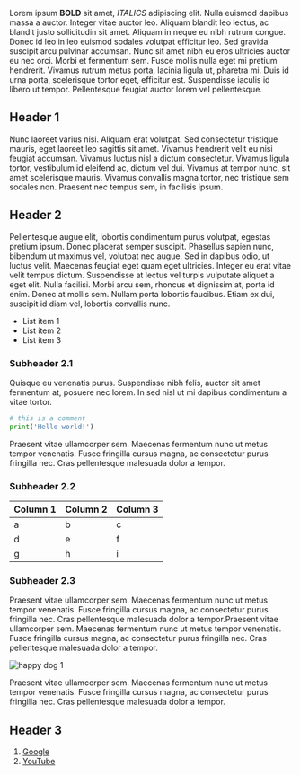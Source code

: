 Lorem ipsum **BOLD** sit amet, _ITALICS_ adipiscing elit. Nulla euismod dapibus massa a auctor. Integer vitae auctor leo. Aliquam blandit leo lectus, ac blandit justo sollicitudin sit amet. Aliquam in neque eu nibh rutrum congue. Donec id leo in leo euismod sodales volutpat efficitur leo. Sed gravida suscipit arcu pulvinar accumsan. Nunc sit amet nibh eu eros ultricies auctor eu nec orci. Morbi et fermentum sem. Fusce mollis nulla eget mi pretium hendrerit. Vivamus rutrum metus porta, lacinia ligula ut, pharetra mi. Duis id urna porta, scelerisque tortor eget, efficitur est. Suspendisse iaculis id libero ut tempor. Pellentesque feugiat auctor lorem vel pellentesque.

## Header 1

Nunc laoreet varius nisi. Aliquam erat volutpat. Sed consectetur tristique mauris, eget laoreet leo sagittis sit amet. Vivamus hendrerit velit eu nisi feugiat accumsan. Vivamus luctus nisl a dictum consectetur. Vivamus ligula tortor, vestibulum id eleifend ac, dictum vel dui. Vivamus at tempor nunc, sit amet scelerisque mauris. Vivamus convallis magna tortor, nec tristique sem sodales non. Praesent nec tempus sem, in facilisis ipsum.

## Header 2

Pellentesque augue elit, lobortis condimentum purus volutpat, egestas pretium ipsum. Donec placerat semper suscipit. Phasellus sapien nunc, bibendum ut maximus vel, volutpat nec augue. Sed in dapibus odio, ut luctus velit. Maecenas feugiat eget quam eget ultricies. Integer eu erat vitae velit tempus dictum. Suspendisse at lectus vel turpis vulputate aliquet a eget elit. Nulla facilisi. Morbi arcu sem, rhoncus et dignissim at, porta id enim. Donec at mollis sem. Nullam porta lobortis faucibus. Etiam ex dui, suscipit id diam vel, lobortis convallis nunc.

- List item 1
- List item 2
- List item 3

### Subheader 2.1

Quisque eu venenatis purus. Suspendisse nibh felis, auctor sit amet fermentum at, posuere nec lorem. In sed nisl ut mi dapibus condimentum a vitae tortor.

```python
# this is a comment
print('Hello world!')
```

Praesent vitae ullamcorper sem. Maecenas fermentum nunc ut metus tempor venenatis. Fusce fringilla cursus magna, ac consectetur purus fringilla nec. Cras pellentesque malesuada dolor a tempor.

### Subheader 2.2

| Column 1 | Column 2 | Column 3 |
| -------- | -------- | -------- |
| a        | b        | c        |
| d        | e        | f        |
| g        | h        | i        |

### Subheader 2.3

Praesent vitae ullamcorper sem. Maecenas fermentum nunc ut metus tempor venenatis. Fusce fringilla cursus magna, ac consectetur purus fringilla nec. Cras pellentesque malesuada dolor a tempor.Praesent vitae ullamcorper sem. Maecenas fermentum nunc ut metus tempor venenatis. Fusce fringilla cursus magna, ac consectetur purus fringilla nec. Cras pellentesque malesuada dolor a tempor.

![happy dog 1](https://www.google.com/url?sa=i&url=https%3A%2F%2Fwww.theguardian.com%2Fscience%2F2019%2Fjun%2F17%2Fhow-dogs-capture-your-heart-evolution-puppy-dog-eyes&psig=AOvVaw3EzbI6WG65VmPjlxG9oxyS&ust=1633409449082000&source=images&cd=vfe&ved=0CAsQjRxqFwoTCJDkz8T6r_MCFQAAAAAdAAAAABAD)

Praesent vitae ullamcorper sem. Maecenas fermentum nunc ut metus tempor venenatis. Fusce fringilla cursus magna, ac consectetur purus fringilla nec. Cras pellentesque malesuada dolor a tempor.

## Header 3

1. [Google](www.google.com)
1. [YouTube](www.youtube.com/MakeFunStuff)
